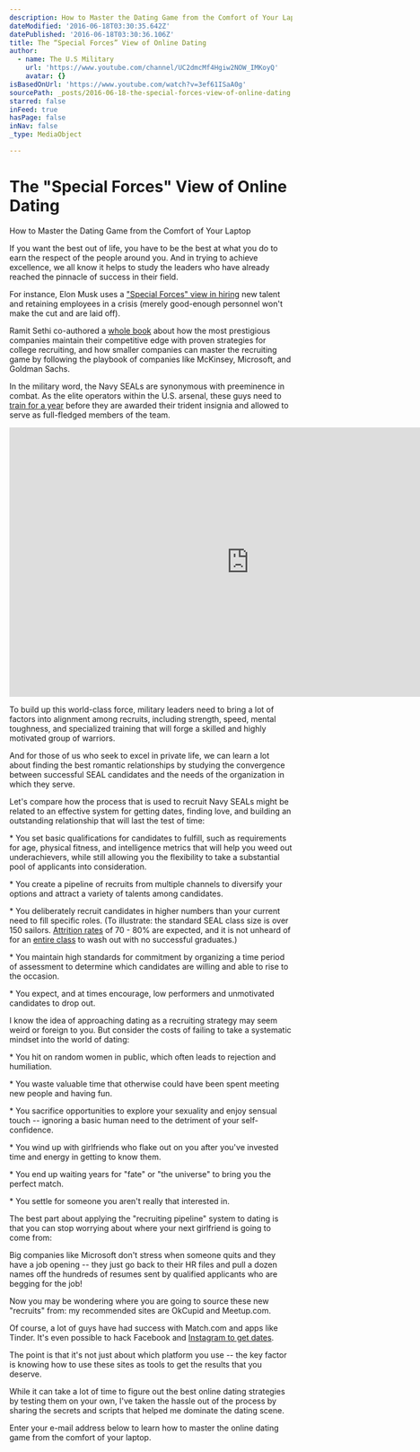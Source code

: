 ```yaml
---
description: How to Master the Dating Game from the Comfort of Your Laptop
dateModified: '2016-06-18T03:30:35.642Z'
datePublished: '2016-06-18T03:30:36.106Z'
title: The “Special Forces” View of Online Dating
author:
  - name: The U.S Military
    url: 'https://www.youtube.com/channel/UC2dmcMf4Hgiw2NOW_IMKoyQ'
    avatar: {}
isBasedOnUrl: 'https://www.youtube.com/watch?v=3ef61ISaA0g'
sourcePath: _posts/2016-06-18-the-special-forces-view-of-online-dating.md
starred: false
inFeed: true
hasPage: false
inNav: false
_type: MediaObject

---
```

# The "Special Forces" View of Online Dating

How to Master the Dating Game from the Comfort of Your Laptop

If you want the best out of life, you have to be the best at what you do to earn the respect of the people around you. And in trying to achieve excellence, we all know it helps to study the leaders who have already reached the pinnacle of success in their field.

For instance, Elon Musk uses a ["Special Forces" view in hiring][0] new talent and retaining employees in a crisis (merely good-enough personnel won't make the cut and are laid off).

Ramit Sethi co-authored a [whole book][1] about how the most prestigious companies maintain their competitive edge with proven strategies for college recruiting, and how smaller companies can master the recruiting game by following the playbook of companies like McKinsey, Microsoft, and Goldman Sachs.

In the military word, the Navy SEALs are synonymous with preeminence in combat. As the elite operators within the U.S. arsenal, these guys need to [train for a year][2] before they are awarded their trident insignia and allowed to serve as full-fledged members of the team.

<iframe src="https://cdn.embedly.com/widgets/media.html?src=https%3A%2F%2Fwww.youtube.com%2Fembed%2F3ef61ISaA0g%3Ffeature%3Doembed&amp;url=http%3A%2F%2Fwww.youtube.com%2Fwatch%3Fv%3D3ef61ISaA0g&amp;image=https%3A%2F%2Fi.ytimg.com%2Fvi%2F3ef61ISaA0g%2Fhqdefault.jpg&amp;key=b7d04c9b404c499eba89ee7072e1c4f7&amp;type=text%2Fhtml&amp;schema=youtube" width="854" height="480" scrolling="no" frameborder="0" allowfullscreen="" style=""></iframe>

To build up this world-class force, military leaders need to bring a lot of factors into alignment among recruits, including strength, speed, mental toughness, and specialized training that will forge a skilled and highly motivated group of warriors.

And for those of us who seek to excel in private life, we can learn a lot about finding the best romantic relationships by studying the convergence between successful SEAL candidates and the needs of the organization in which they serve.

Let's compare how the process that is used to recruit Navy SEALs might be related to an effective system for getting dates, finding love, and building an outstanding relationship that will last the test of time:

\* You set basic qualifications for candidates to fulfill, such as requirements for age, physical fitness, and intelligence metrics that will help you weed out underachievers, while still allowing you the flexibility to take a substantial pool of applicants into consideration.

\* You create a pipeline of recruits from multiple channels to diversify your options and attract a variety of talents among candidates.

\* You deliberately recruit candidates in higher numbers than your current need to fill specific roles. (To illustrate: the standard SEAL class size is over 150 sailors. [Attrition rates][3] of 70 - 80% are expected, and it is not unheard of for an [entire class][4] to wash out with no successful graduates.)

\* You maintain high standards for commitment by organizing a time period of assessment to determine which candidates are willing and able to rise to the occasion.

\* You expect, and at times encourage, low performers and unmotivated candidates to drop out.

I know the idea of approaching dating as a recruiting strategy may seem weird or foreign to you. But consider the costs of failing to take a systematic mindset into the world of dating:

\* You hit on random women in public, which often leads to rejection and humiliation.

\* You waste valuable time that otherwise could have been spent meeting new people and having fun.

\* You sacrifice opportunities to explore your sexuality and enjoy sensual touch -- ignoring a basic human need to the detriment of your self-confidence.

\* You wind up with girlfriends who flake out on you after you've invested time and energy in getting to know them.

\* You end up waiting years for "fate" or "the universe" to bring you the perfect match.

\* You settle for someone you aren't really that interested in.

The best part about applying the "recruiting pipeline" system to dating is that you can stop worrying about where your next girlfriend is going to come from:

Big companies like Microsoft don't stress when someone quits and they have a job opening -- they just go back to their HR files and pull a dozen names off the hundreds of resumes sent by qualified applicants who are begging for the job!

Now you may be wondering where you are going to source these new "recruits" from: my recommended sites are OkCupid and Meetup.com.

Of course, a lot of guys have had success with Match.com and apps like Tinder. It's even possible to hack Facebook and [Instagram to get dates][5].

The point is that it's not just about which platform you use -- the key factor is knowing how to use these sites as tools to get the results that you deserve.

While it can take a lot of time to figure out the best online dating strategies by testing them on your own, I've taken the hassle out of the process by sharing the secrets and scripts that helped me dominate the dating scene.

Enter your e-mail address below to learn how to master the online dating game from the comfort of your laptop.

[0]: http://www.autoblog.com/2012/09/06/elon-musk-at-tesla-youre-choosing-to-be-the-equivalent-of-sp/
[1]: https://www.amazon.com/Recruit-Die-Business-Beat-YoungTalent/dp/1591842166
[2]: https://en.wikipedia.org/wiki/United_States_Navy_SEAL_selection_and_training "To earn the SEAL Trident"
[3]: http://navyseals.com/seal-training-tips/first-phase/ "Navy SEAL Training -- Attrition"
[4]: http://www.socnet.com/archive/index.php/t-907.html
[5]: http://www.askmen.com/dating/dating_advice/flirting-on-instagram.html "Flirting on Instagram"